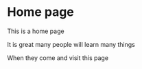 # Home page

This is a home page

It is great
many people
will learn
many things

When they
come and visit
this page

